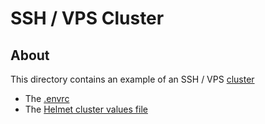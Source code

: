 # SSH / VPS Cluster

## About

This directory contains an example of an SSH / VPS [cluster](../../../docs/site/cluster-creation.md)

* The [.envrc](.envrc)
* The [Helmet cluster values file](values.yaml)

